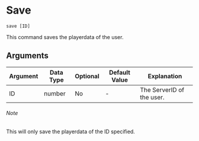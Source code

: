 
# Save

```
save [ID]
```

This command saves the playerdata of the user.

## Arguments

| Argument   | Data Type | Optional | Default Value |       Explanation         |
|------------|-----------|----------|---------------|---------------------------|
| ID         | number    | No       | -             | The ServerID of the user. |

###### Note

This will only save the playerdata of the ID specified.
